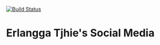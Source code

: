 [![Build Status](https://travis-ci.org/erlanggatjhie/et-social-media.svg?branch=master)](https://travis-ci.org/erlanggatjhie/et-social-media)

# Erlangga Tjhie's Social Media
